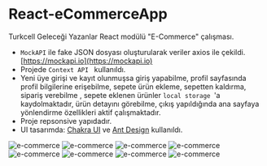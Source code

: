 # React-eCommerceApp
Turkcell Geleceği Yazanlar React modülü "E-Commerce" çalışması.



* ```MockAPI``` ile fake JSON dosyası oluşturularak veriler axios ile çekildi. [https://mockapi.io](https://mockapi.io)
* Projede ```Context API ``` kullanıldı.
* Yeni üye girişi ve kayıt olunmuşsa giriş yapabilme, profil sayfasında profil bilgilerine erişebilme, sepete ürün ekleme, sepetten kaldırma, sipariş verebilme , sepete eklenen ürünler ```local storage ```'a kaydolmaktadır, ürün detayını görebilme,  çıkış yapıldığında ana sayfaya yönlendirme özellikleri aktif çalışmaktadır. 
* Proje repsonsive yapıdadır. 
* UI tasarımda: [Chakra UI](https://chakra-ui.com/) ve [Ant Design](https://ant.design/) kullanıldı.


![e-commerce](/public/assets/Anasayfa_.PNG)
![e-commerce](/public/assets/urundetayi.PNG)
![e-commerce](/public/assets/KayıtEkranı.PNG)
![e-commerce](/public/assets/loginEkrani.PNG)
![e-commerce](/public/assets/profile.PNG)
![e-commerce](/public/assets/sepet.PNG)
![e-commerce](/public/assets/siparis.PNG)
![e-commerce](/public/assets/siparis2.PNG)



